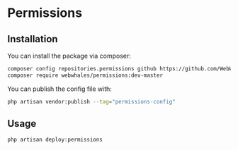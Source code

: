 # Permissions

## Installation

You can install the package via composer:

```bash
composer config repositories.permissions github https://github.com/WebWhales/Laravel-Permissions
composer require webwhales/permissions:dev-master
```

You can publish the config file with:

```bash
php artisan vendor:publish --tag="permissions-config"
```

## Usage

```php
php artisan deploy:permissions
```
